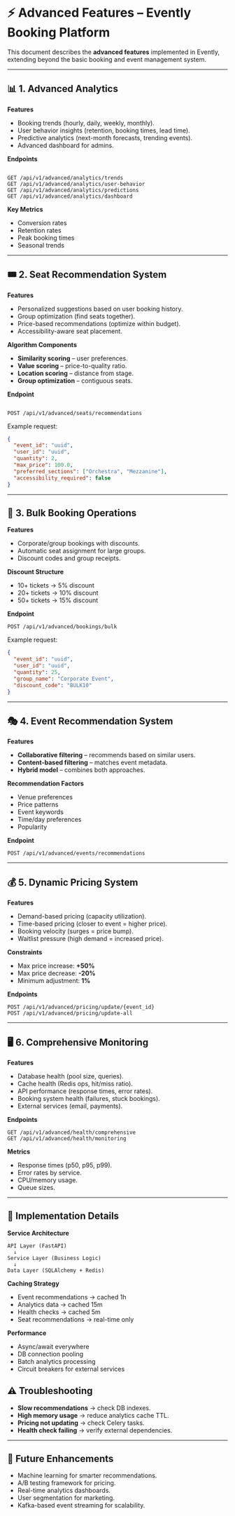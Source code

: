 # ⚡ Advanced Features – Evently Booking Platform

This document describes the **advanced features** implemented in Evently, extending beyond the basic booking and event management system.

---

## 📊 1. Advanced Analytics

**Features**

- Booking trends (hourly, daily, weekly, monthly).
- User behavior insights (retention, booking times, lead time).
- Predictive analytics (next-month forecasts, trending events).
- Advanced dashboard for admins.

**Endpoints**

```

GET /api/v1/advanced/analytics/trends
GET /api/v1/advanced/analytics/user-behavior
GET /api/v1/advanced/analytics/predictions
GET /api/v1/advanced/analytics/dashboard

```

**Key Metrics**

- Conversion rates
- Retention rates
- Peak booking times
- Seasonal trends

---

## 🎟️ 2. Seat Recommendation System

**Features**

- Personalized suggestions based on user booking history.
- Group optimization (find seats together).
- Price-based recommendations (optimize within budget).
- Accessibility-aware seat placement.

**Algorithm Components**

- **Similarity scoring** – user preferences.
- **Value scoring** – price-to-quality ratio.
- **Location scoring** – distance from stage.
- **Group optimization** – contiguous seats.

**Endpoint**

```

POST /api/v1/advanced/seats/recommendations

```

Example request:

```json
{
  "event_id": "uuid",
  "user_id": "uuid",
  "quantity": 2,
  "max_price": 100.0,
  "preferred_sections": ["Orchestra", "Mezzanine"],
  "accessibility_required": false
}
```

---

## 👥 3. Bulk Booking Operations

**Features**

- Corporate/group bookings with discounts.
- Automatic seat assignment for large groups.
- Discount codes and group receipts.

**Discount Structure**

- 10+ tickets → 5% discount
- 20+ tickets → 10% discount
- 50+ tickets → 15% discount

**Endpoint**

```
POST /api/v1/advanced/bookings/bulk
```

Example request:

```json
{
  "event_id": "uuid",
  "user_id": "uuid",
  "quantity": 25,
  "group_name": "Corporate Event",
  "discount_code": "BULK10"
}
```

---

## 🎭 4. Event Recommendation System

**Features**

- **Collaborative filtering** – recommends based on similar users.
- **Content-based filtering** – matches event metadata.
- **Hybrid model** – combines both approaches.

**Recommendation Factors**

- Venue preferences
- Price patterns
- Event keywords
- Time/day preferences
- Popularity

**Endpoint**

```
POST /api/v1/advanced/events/recommendations
```

---

## 💰 5. Dynamic Pricing System

**Features**

- Demand-based pricing (capacity utilization).
- Time-based pricing (closer to event = higher price).
- Booking velocity (surges = price bump).
- Waitlist pressure (high demand = increased price).

**Constraints**

- Max price increase: **+50%**
- Max price decrease: **-20%**
- Minimum adjustment: **1%**

**Endpoints**

```
POST /api/v1/advanced/pricing/update/{event_id}
POST /api/v1/advanced/pricing/update-all
```

---

## 🖥️ 6. Comprehensive Monitoring

**Features**

- Database health (pool size, queries).
- Cache health (Redis ops, hit/miss ratio).
- API performance (response times, error rates).
- Booking system health (failures, stuck bookings).
- External services (email, payments).

**Endpoints**

```
GET /api/v1/advanced/health/comprehensive
GET /api/v1/advanced/health/monitoring
```

**Metrics**

- Response times (p50, p95, p99).
- Error rates by service.
- CPU/memory usage.
- Queue sizes.

---

## 🔧 Implementation Details

**Service Architecture**

```
API Layer (FastAPI)
  ↓
Service Layer (Business Logic)
  ↓
Data Layer (SQLAlchemy + Redis)
```

**Caching Strategy**

- Event recommendations → cached 1h
- Analytics data → cached 15m
- Health checks → cached 5m
- Seat recommendations → real-time only

**Performance**

- Async/await everywhere
- DB connection pooling
- Batch analytics processing
- Circuit breakers for external services

## ⚠️ Troubleshooting

- **Slow recommendations** → check DB indexes.
- **High memory usage** → reduce analytics cache TTL.
- **Pricing not updating** → check Celery tasks.
- **Health check failing** → verify external dependencies.

---

## 🚀 Future Enhancements

- Machine learning for smarter recommendations.
- A/B testing framework for pricing.
- Real-time analytics dashboards.
- User segmentation for marketing.
- Kafka-based event streaming for scalability.
